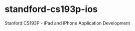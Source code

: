 standford-cs193p-ios
====================

Stanford CS193P - iPad and iPhone Application Development
